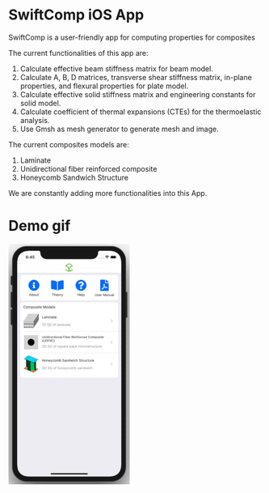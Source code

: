 # SwiftComp iOS App
SwiftComp is a user-friendly app for computing properties for composites

The current functionalities of this app are:
1. Calculate effective beam stiffness matrix for beam model.
2. Calculate A, B, D matrices, transverse shear stiffness matrix, in-plane properties, and flexural properties for plate model.
3. Calculate effective solid stiffness matrix and engineering constants for solid model.
4. Calculate coefficient of thermal expansions (CTEs) for the thermoelastic analysis.
5. Use Gmsh as mesh generator to generate mesh and image.

The current composites models are:
1. Laminate
2. Unidirectional fiber reinforced composite
3. Honeycomb Sandwich Structure

We are constantly adding more functionalities into this App.

# Demo gif

![](demo.gif)
